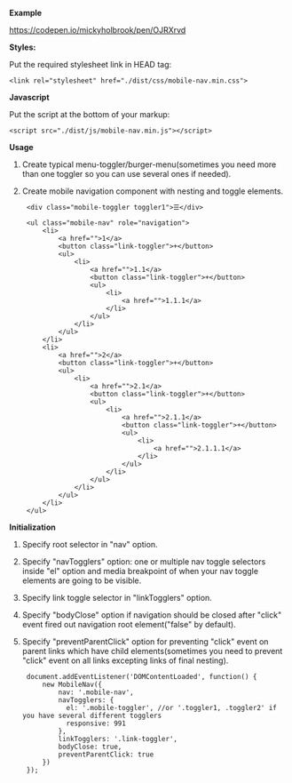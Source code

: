 **Example**

https://codepen.io/mickyholbrook/pen/OJRXrvd

**Styles:**
  
  Put the required stylesheet link in HEAD tag:
  
    <link rel="stylesheet" href="./dist/css/mobile-nav.min.css">
    
**Javascript**    
    
Put the script at the bottom of your markup: 

    <script src="./dist/js/mobile-nav.min.js"></script>      
 
**Usage**
     
1. Create typical menu-toggler/burger-menu(sometimes you need more than one toggler so you can use several ones if needed).
2. Create mobile navigation component with nesting and toggle elements. 
      
        <div class="mobile-toggler toggler1">☰</div>
        
        <ul class="mobile-nav" role="navigation">
            <li>
                <a href="">1</a>
                <button class="link-toggler">+</button>
                <ul>
                    <li>
                        <a href="">1.1</a>
                        <button class="link-toggler">+</button>
                        <ul>
                            <li>
                                <a href="">1.1.1</a>
                            </li>
                        </ul>
                    </li>
                </ul>
            </li>
            <li>
                <a href="">2</a>
                <button class="link-toggler">+</button>
                <ul>
                    <li>
                        <a href="">2.1</a>
                        <button class="link-toggler">+</button>
                        <ul>
                            <li>
                                <a href="">2.1.1</a>
                                <button class="link-toggler">+</button>
                                <ul>
                                    <li>
                                        <a href="">2.1.1.1</a>
                                    </li>
                                </ul>
                            </li>
                        </ul>
                    </li>
                </ul>
            </li>
        </ul>
         
**Initialization**

1. Specify root selector in "nav" option. 
2. Specify "navTogglers" option: one or multiple nav toggle selectors inside "el" option and media breakpoint of when your nav toggle elements are going to be visible.
3. Specify link toggle selector in "linkTogglers" option.
4. Specify "bodyClose" option if navigation should be closed after "click" event fired out navigation root element("false" by default).
5. Specify "preventParentClick" option for preventing "click" event on parent links which have child elements(sometimes you need to prevent "click" event on all links excepting links of final nesting).
 
        document.addEventListener('DOMContentLoaded', function() {
            new MobileNav({
                nav: '.mobile-nav',
                navTogglers: {
                  el: '.mobile-toggler', //or '.toggler1, .toggler2' if you have several different togglers
                  responsive: 991
                },
                linkTogglers: '.link-toggler',
                bodyClose: true,
                preventParentClick: true
            })
        });